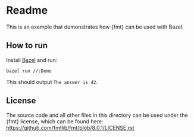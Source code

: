# Readme

This is an example that demonstrates how {fmt} can be used with Bazel.

## How to run

Install [Bazel](https://docs.bazel.build/versions/4.2.1/install.html) and run:


```shell
bazel run //:Demo
```

This should output `The answer is 42`.

## License

The source code and all other files in this directory can be used under the {fmt} license,
which can be found here: https://github.com/fmtlib/fmt/blob/8.0.1/LICENSE.rst
